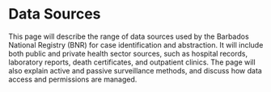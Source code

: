 # Data Sources
This page will describe the range of data sources used by the Barbados National Registry (BNR) for case identification and abstraction. It will include both public and private health sector sources, such as hospital records, laboratory reports, death certificates, and outpatient clinics. The page will also explain active and passive surveillance methods, and discuss how data access and permissions are managed.
